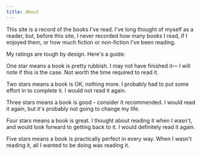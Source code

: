 ```yaml
---
title: About
---
```

This site is a record of the books I've read. I've long thought of myself as a reader, but, before this site,  I never recorded how many books I read, if I enjoyed them, or how much fiction or non-fiction I've been reading. 

My ratings are tough by design. Here's a guide:

One star means a book is pretty rubbish. I may not have finished it— I will note if this is the case. Not worth the time required to read it.

Two stars means a book is OK, nothing more. I probably had to put some effort in to complete it. I would not read it again.

Three stars means a book is good - consider it recommended. I would read it again, but it's probably not going to change my life. 

Four stars means a book is great. I thought about reading it when I wasn't, and would look forward to getting back to it. I would definitely read it again. 

Five stars means a book is practically perfect in every way. When I wasn't reading it, all I wanted to be doing was reading it.    